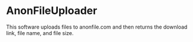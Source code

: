 # AnonFileUploader
This software uploads files to anonfile.com and then returns the download link, file name, and file size.

